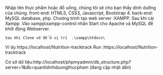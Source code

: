 Nhập tên  thực phẩm hoặc đồ uống, chúng tôi sẽ cho bạn thấy dinh dưỡng của chúng.
front-end: HTML5, CSS3, Javascript, Bootstrap 4.
back-end: MySQL database, php.
Chương trình tạo web server :XAMPP.
    Sau khi cài Xampp .Vào xampp\xampp-control nhấn Start cho Apache và MySQL để khởi động Webserver.
        
    Sau khi Clone về để ở vị trí  .\xampp\htdocs\
Ví dụ https://localhost/Nutrition-tracktrack
Run :https://localhost/Nutrition-tracktrack

Cơ sở dữ liệu:http://localhost/phpmyadmin/db_structure.php?server=1&db=quanlidinhduongthucpham (đang cập nhật dần)

